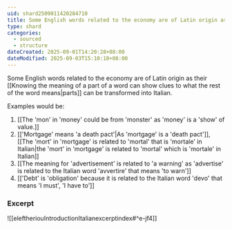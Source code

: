 ```yaml
---
uid: shard2509011420284710
title: Some English words related to the economy are of Latin origin as their partial meanings makes sense in Italian
type: shard
categories:
  - sourced
  - structure
dateCreated: 2025-09-01T14:20:28+08:00
dateModified: 2025-09-03T15:10:18+08:00
---
```

Some English words related to the economy are of Latin origin as their [[Knowing the meaning of a part of a word can show clues to what the rest of the word means|parts]] can be transformed into Italian.

Examples would be:
1. [[The 'mon' in 'money' could be from 'monster' as 'money' is a 'show' of value.]]
2. [['Mortgage' means 'a death pact'|As 'mortgage' is a 'death pact']], [[The 'mort' in 'mortgage' is related to 'mortal' that is 'mortale' in Italian|the 'mort' in 'mortgage' is related to 'mortal' which is 'mortale' in Italian]]
3. [[The meaning for 'advertisement' is related to 'a warning' as 'advertise' is related to the Italian word 'avvertire' that means 'to warn']]
4. [['Debt' is 'obligation' because it is related to the Italian word 'devo' that means 'I must', 'I have to']]
### Excerpt
![[eleftheriouIntroductionItalianexcerptindex#^e-jf4]]